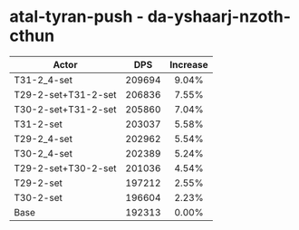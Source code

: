 # atal-tyran-push - da-yshaarj-nzoth-cthun
| Actor | DPS | Increase |
|---|:---:|:---:|
|T31-2_4-set|209694|9.04%|
|T29-2-set+T31-2-set|206836|7.55%|
|T30-2-set+T31-2-set|205860|7.04%|
|T31-2-set|203037|5.58%|
|T29-2_4-set|202962|5.54%|
|T30-2_4-set|202389|5.24%|
|T29-2-set+T30-2-set|201036|4.54%|
|T29-2-set|197212|2.55%|
|T30-2-set|196604|2.23%|
|Base|192313|0.00%|
